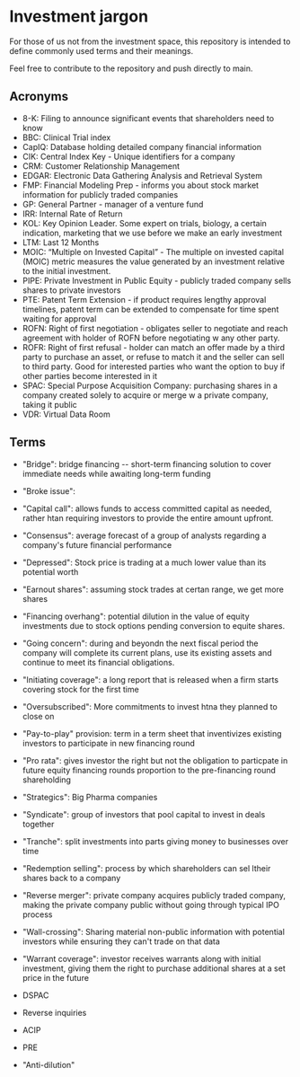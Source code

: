 # Investment jargon
For those of us not from the investment space, this repository is intended to define commonly used terms and their meanings.

Feel free to contribute to the repository and push directly to main.

## Acronyms
- 8-K: Filing to announce significant events that shareholders need to know
- BBC: Clinical Trial index
- CapIQ: Database holding detailed company financial information
- CIK: Central Index Key - Unique identifiers for a company
- CRM: Customer Relationship Management
- EDGAR: Electronic Data Gathering Analysis and Retrieval System
- FMP: Financial Modeling Prep - informs you about stock market information for publicly traded companies
- GP: General Partner - manager of a venture fund
- IRR: Internal Rate of Return
- KOL: Key Opinion Leader. Some expert on trials, biology, a certain indication, marketing that we use before we make an early investment
- LTM: Last 12 Months
- MOIC: “Multiple on Invested Capital” - The multiple on invested capital (MOIC) metric measures the value generated by an investment relative to the initial investment.
- PIPE: Private Investment in Public Equity - publicly traded company sells shares to private investors
- PTE: Patent Term Extension - if product requires lengthy approval timelines, patent term can be extended to compensate for time spent waiting for approval
- ROFN: Right of first negotiation - obligates seller to negotiate and reach agreement with holder of ROFN before negotiating w any other party.
- ROFR: Right of first refusal - holder can match an offer made by a third party to purchase an asset, or refuse to match it and the seller can sell to third party. Good for interested parties who want the option to buy if other parties become interested in it
- SPAC: Special Purpose Acquisition Company: purchasing shares in a company created solely to acquire or merge w a private company, taking it public
- VDR: Virtual Data Room

## Terms
- "Bridge": bridge financing -- short-term financing solution to cover immediate needs while awaiting long-term funding
- "Broke issue":
- "Capital call": allows funds to access committed capital as needed, rather htan requiring investors to provide the entire amount upfront.
- "Consensus": average forecast of a group of analysts regarding a company's future financial performance
- "Depressed": Stock price is trading at a much lower value than its potential worth
- "Earnout shares": assuming stock trades at certan range, we get more shares
- "Financing overhang": potential dilution in the value of equity investments due to stock options pending conversion to equite shares.
- "Going concern": during and beyondn the next fiscal period the company will complete its current plans, use its existing assets and continue to meet its financial obligations.
- "Initiating coverage": a long report that is released when a firm starts covering stock for the first time
- "Oversubscribed": More commitments to invest htna they planned to close on
- "Pay-to-play" provision: term in a term sheet that inventivizes existing investors to participate in new financing round 
- "Pro rata": gives investor the right but not the obligation to particpate in future equity financing rounds proportion to the pre-financing round shareholding
- "Strategics": Big Pharma companies
- "Syndicate": group of investors that pool capital to invest in deals together
- "Tranche": split investments into parts giving money to businesses over time
- "Redemption selling": process by which shareholders can sel ltheir shares back to a company
- "Reverse merger": private company acquires publicly traded company, making the private company public without going through typical IPO process
- "Wall-crossing": Sharing material non-public information with potential investors while ensuring they can't trade on that data
- "Warrant coverage": investor receives warrants along with initial investment, giving them the right to purchase additional shares at a set price in the future

- DSPAC 
- Reverse inquiries
- ACIP
- PRE
- "Anti-dilution"

